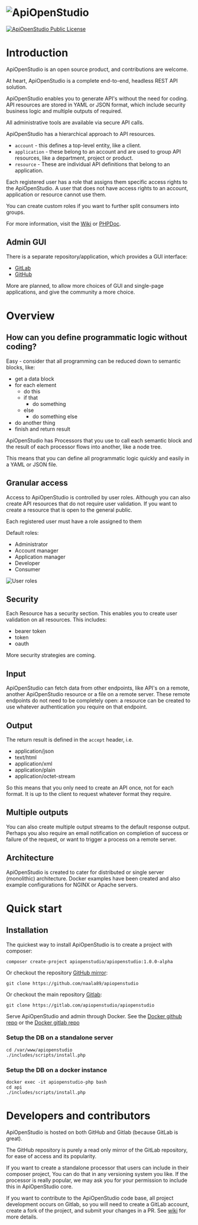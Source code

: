 # ![ApiOpenStudio][logo]

[![ApiOpenStudio Public License][license_logo]][license]

Introduction
============

ApiOpenStudio is an open source product, and contributions are welcome.

At heart, ApiOpenStudio is a complete end-to-end, headless REST API solution.

ApiOpenStudio enables you to generate API's without the need for coding. API
resources are stored in YAML or JSON format, which include security business
logic and multiple outputs of required.

All administrative tools are available via secure API calls.

ApiOpenStudio has a hierarchical approach to API resources.

* `account` - this defines a top-level entity, like a client.
* `application` - these belong to an account and are used to group API
  resources, like a department, project or product.
* `resource` - These are individual API definitions that belong to an
  application.

Each registered user has a role that assigns them specific access rights to the
ApiOpenStudio. A user that does not have access rights to an account,
application or resource cannot use them.

You can create custom roles if you want to further split consumers into groups.

For more information, visit the [Wiki][wiki] or [PHPDoc][phpdoc].

Admin GUI
---------

There is a separate repository/application, which provides a GUI interface:

* [GitLab][admin_gitlab]
* [GitHub][admin_github]

More are planned, to allow more choices of GUI and single-page applications, and
give the community a more choice.

Overview
========

How can you define programmatic logic without coding?
-----------------------------------------------------

Easy - consider that all programming can be reduced down to semantic blocks,
like:

* get a data block
* for each element
    * do this
    * if that
        * do something
    * else
        * do something else
* do another thing
* finish and return result

ApiOpenStudio has Processors that you use to call each semantic block and the
result of each processor flows into another, like a node tree.

This means that you can define all programmatic logic quickly and easily in a
YAML or JSON file.

Granular access
---------------

Access to ApiOpenStudio is controlled by user roles. Although you can also
create API resources that do not require user validation. If you want to create
a resource that is open to the general public.

Each registered user must have a role assigned to them

Default roles:

* Administrator
* Account manager
* Application manager
* Developer
* Consumer

![User roles][user_roles]

Security
--------

Each Resource has a security section. This enables you to create user validation
on all resources. This includes:

* bearer token
* token
* oauth

More security strategies are coming.

Input
-----

ApiOpenStudio can fetch data from other endpoints, like API's on a remote,
another ApiOpenStudio resource or a file on a remote server. These remote
endpoints do not need to be completely open: a resource can be created to use
whatever authentication you require on that endpoint.

Output
------

The return result is defined in the `accept` header, i.e.

* application/json
* text/html
* application/xml
* application/plain
* application/octet-stream

So this means that you only need to create an API once, not for each format. It
is up to the client to request whatever format they require.

Multiple outputs
----------------

You can also create multiple output streams to the default response output.
Perhaps you also require an email notification on completion of success or
failure of the request, or want to trigger a process on a remote server.

Architecture
------------

ApiOpenStudio is created to cater for distributed or single server (monolithic)
architecture. Docker examples have been created and also example configurations
for NGINX or Apache servers.

Quick start
===========

Installation
------------

The quickest way to install ApiOpenStudio is to create a project with composer:

    composer create-project apiopenstudio/apiopenstudio:1.0.0-alpha

Or checkout the repository [GitHub mirror][studio_github]:

    git clone https://github.com/naala89/apiopenstudio

Or checkout the main repository [Gitlab][studio_gitlab]:

    git clone https://gitlab.com/apiopenstudio/apiopenstudio

Serve ApiOpenStudio and admin through Docker. See
the [Docker github repo][docker_github] or
the [Docker gitlab repo][docker_gitlab]

### Setup the DB on a standalone server

    cd /var/www/apiopenstudio
    ./includes/scripts/install.php

### Setup the DB on a docker instance

    docker exec -it apiopenstudio-php bash
    cd api
    ./includes/scripts/install.php

# Developers and contributors

ApiOpenStudio is hosted on both GitHub and Gitlab (because GitLab is great).

The GitHub repository is purely a read only mirror of the GitLab repository, for
ease of access and its popularity.

If you want to create a standalone processor that users can include in their
composer project, You can do that in any versioning system you like. If the
processor is really popular, we may ask you for your permission to include this
in ApiOpenStudio core.

If you want to contribute to the ApiOpenStudio code base, all project
development occurs on Gitlab, so you will need to create a GitLab account,
create a fork of the project, and submit your changes in a PR. See [wiki][wiki]
for more details.

[license_logo]: https://badgen.net/badge/License/ApiOpenStudio%20Public%20License/green?icon=gitlab

[license]: https://www.apiopenstudio.com/license/

[wiki]: https://wiki.apiopenstudio.com

[phpdoc]: https://phpdoc.apiopenstudio.com

[admin_gitlab]: https://gitlab.com/apiopenstudio/apiopenstudio_admin

[admin_github]: https://github.com/naala89/apiopenstudio_admin

[docker_github]: https://github.com/naala89/apiopenstudio_docker_dev

[docker_gitlab]: https://gitlab.com/apiopenstudio/apiopenstudio_docker_dev

[studio_github]: https://github.com/naala89/apiopenstudio

[studio_gitlab]: https://gitlab.com/apiopenstudio/apiopenstudio

[logo]: includes/wiki/images/api_open_studio_logo_name_colour.png

[user_roles]: includes/wiki/images/user_roles_2.png
